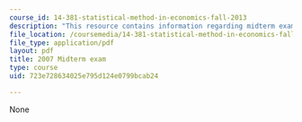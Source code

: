 ```yaml
---
course_id: 14-381-statistical-method-in-economics-fall-2013
description: "This resource contains information regarding midterm exam.\r\n"
file_location: /coursemedia/14-381-statistical-method-in-economics-fall-2013/723e728634025e795d124e0799bcab24_MIT14_381F13_midtermexm.pdf
file_type: application/pdf
layout: pdf
title: 2007 Midterm exam
type: course
uid: 723e728634025e795d124e0799bcab24

---
```

None